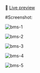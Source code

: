 🚀 [Live preview](https://resplendent-capybara-a4fa97.netlify.app/) 

#Screenshot:


![bms-1](https://github.com/arasuramanan/Movie_Booking/assets/102941390/9d048bb8-f2f2-4194-93f4-10ddbad8eda2)

![bms-2](https://github.com/arasuramanan/Movie_Booking/assets/102941390/8ccd5326-7d54-4931-b965-658489789e2a)

![bms-3](https://github.com/arasuramanan/Movie_Booking/assets/102941390/654595e4-bc98-4793-8c21-0d648455b28e)

![bms-4](https://github.com/arasuramanan/Movie_Booking/assets/102941390/e2788ef6-be7b-4c67-bf0e-b1662a77915a)

![bms-5](https://github.com/arasuramanan/Movie_Booking/assets/102941390/a22aa01e-e53e-42f4-892d-c6e01c65cf21)
